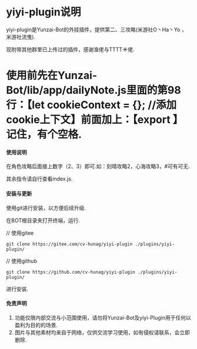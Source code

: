 # yiyi-plugin说明

yiyi-plugin是Yunzai-Bot的外挂插件，提供第二、三攻略(米游社O丶Ha丶Yo ，米游社流曳).

现附带其他群里已上传过的插件，感谢渔佬与TTTT☀️佬.

# 使用前先在Yunzai-Bot/lib/app/dailyNote.js里面的第98行：【let cookieContext = {}; //添加cookie上下文】前面加上：【export 】记住，有个空格.

#### 使用说明

在角色攻略后面接上数字（2、3）即可.如：刻晴攻略2，心海攻略3，#可有可无.

其余指令请自行查看index.js.

#### 安装与更新

使用git进行安装，以方便后续升级.

在BOT根目录夹打开终端，运行.

// 使用gitee
```
git clone https://gitee.com/cv-hunag/yiyi-plugin ./plugins/yiyi-plugin/
```

// 使用github
```
git clone https://github.com/cv-hunag/yiyi-plugin ./plugins/yiyi-plugin/
```
进行安装.

#### 免责声明
1. 功能仅限内部交流与小范围使用，请勿将Yunzai-Bot及yiyi-Plugin用于任何以盈利为目的的场景.
2. 图片与其他素材均来自于网络，仅供交流学习使用，如有侵权请联系，会立即删除.
